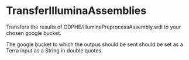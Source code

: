# TransferIlluminaAssemblies

Transfers the results of CDPHE/IlluminaPreprocessAssembly.wdl to your chosen google bucket.

The google bucket to which the outpus should be sent should be set as a Terra input as a String in double quotes.
